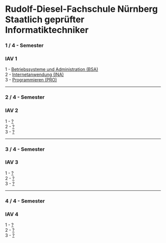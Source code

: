# Rudolf-Diesel-Fachschule Nürnberg <br> Staatlich geprüfter Informatiktechniker

### 1 / 4 - Semester
### IAV 1
1 - <a href="">Betriebssysteme und Administration (BSA)</a><br>
2 - <a href="">Internetanwendung (INA)</a><br>
3 - <a href="">Programmieren (PRO)</a><br>

<hr>

### 2 / 4 - Semester
### IAV 2
1 - <a href="">?</a><br>
2 - <a href="">?</a><br>
3 - <a href="">?</a><br>

<hr>

### 3 / 4 - Semester
### IAV 3
1 - <a href="">?</a><br>
2 - <a href="">?</a><br>
3 - <a href="">?</a><br>

<hr>

### 4 / 4 - Semester
### IAV 4
1 - <a href="">?</a><br>
2 - <a href="">?</a><br>
3 - <a href="">?</a><br>